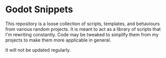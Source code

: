 # Godot Snippets

This repository is a loose collection of scripts, templates,
and behaviours from various random projects. It is meant to
act as a library of scripts that I'm rewriting constantly.
Code may be tweaked to simplify them from my projects to make
them more applicable in general.

It will not be updated regularly.
